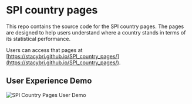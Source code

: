 # SPI country pages

This repo contains the source code for the SPI country pages. The pages are designed to help users understand where a country stands in terms of its statistical performance.

Users can access that pages at [https://stacybri.github.io/SPI_country_pages/](https://stacybri.github.io/SPI_country_pages/).

## User Experience Demo

![SPI Country Pages User Demo](./images/SPI_country_pages_navigation.gif)